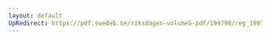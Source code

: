 ```yaml
---
layout: default
UpRedirect: https://pdf.swedeb.se/riksdagen-volumeG-pdf/199798/reg_199798/reg_199798_0331.pdf
---
```

